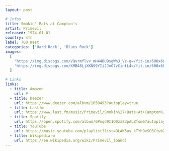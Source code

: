 ```yaml
---
layout: post

# Infos
title: Smokin' Bats at Campton's
artist: Primevil
released: 1974-01-01
country: 🇺🇸
label: 700 West
categories: ['Hard Rock', 'Blues Rock']
images:
  [
    'https://img.discogs.com/VQvrmflvv_mH44BU9sgWhJ_Vz-g=/fit-in/600x600/filters:strip_icc():format(jpeg):mode_rgb():quality(90)/discogs-images/R-6253357-1558446111-1137.jpeg.jpg',
    'https://img.discogs.com/XMB48LjXKN99YIiJJmO7vCintL4=/fit-in/600x603/filters:strip_icc():format(jpeg):mode_rgb():quality(90)/discogs-images/R-6253357-1558446111-4582.jpeg.jpg',
  ]

# Links
links:
  - title: Amazon
    url: #
  - title: Deezer
    url: https://www.deezer.com/album/1058493?autoplay=true
  - title: Lastfm
    url: https://www.last.fm/music/Primevil/Smokin%27+Bats+At+Campton%27s
  - title: Spotify
    url: https://open.spotify.com/album/6Pnqd9I1O0zz23pALZfom6?autoplay=true
  - title: YouTube
    url: https://music.youtube.com/playlist?list=OLAK5uy_kTYh9vSO3CtwbZL2IeoeXq1OOv5Du41d0&feature=gws_kp_album&feature=gws_kp_artist
  - title: Wikipedia-w
    url: https://en.wikipedia.org/wiki/Primevil_(band)
---
```


